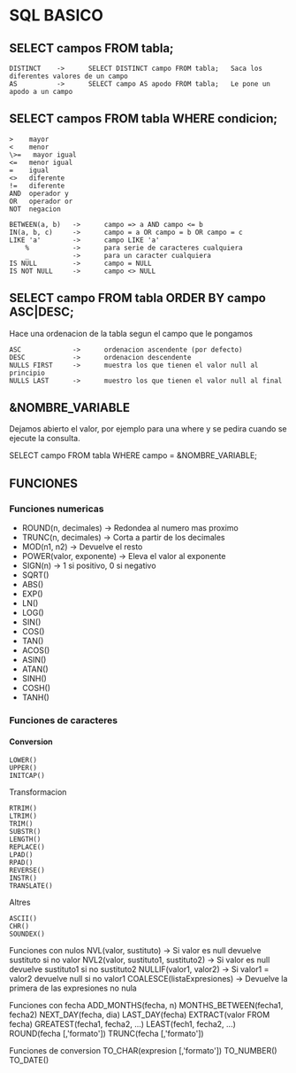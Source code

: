 # SQL BASICO

## SELECT campos FROM tabla; 

    DISTINCT    ->      SELECT DISTINCT campo FROM tabla;   Saca los diferentes valores de un campo
    AS          ->      SELECT campo AS apodo FROM tabla;   Le pone un apodo a un campo

## SELECT campos FROM tabla WHERE condicion;

    >    mayor
    <    menor
    \>=   mayor igual
    <=   menor igual
    =    igual
    <>   diferente
    !=   diferente
    AND  operador y
    OR   operador or
    NOT  negacion

    BETWEEN(a, b)   ->      campo => a AND campo <= b
    IN(a, b, c)     ->      campo = a OR campo = b OR campo = c
    LIKE 'a'        ->      campo LIKE 'a'
        %           ->      para serie de caracteres cualquiera
        _           ->      para un caracter cualquiera
    IS NULL         ->      campo = NULL  
    IS NOT NULL     ->      campo <> NULL

## SELECT campo FROM tabla ORDER BY campo ASC|DESC;

Hace una ordenacion de la tabla segun el campo que le pongamos

    ASC             ->      ordenacion ascendente (por defecto)
    DESC            ->      ordenacion descendente
    NULLS FIRST     ->      muestra los que tienen el valor null al principio
    NULLS LAST      ->      muestro los que tienen el valor null al final

## &NOMBRE_VARIABLE

Dejamos abierto el valor, por ejemplo para una where y se pedira cuando
se ejecute la consulta.

SELECT campo FROM tabla WHERE campo = &NOMBRE_VARIABLE;

## FUNCIONES

### Funciones numericas

- ROUND(n, decimales)         ->      Redondea al numero mas proximo
- TRUNC(n, decimales)         ->      Corta a partir de los decimales
- MOD(n1, n2)                 ->      Devuelve el resto
- POWER(valor, exponente)     ->      Eleva el valor al exponente
- SIGN(n)                     ->      1 si positivo, 0 si negativo
- SQRT()
- ABS()
- EXP()
- LN()
- LOG()
- SIN()
- COS()
- TAN()
- ACOS()
- ASIN()
- ATAN()
- SINH()
- COSH()
- TANH()

### Funciones de caracteres

#### Conversion

    LOWER()
    UPPER()
    INITCAP()

Transformacion

    RTRIM()
    LTRIM()
    TRIM()
    SUBSTR()
    LENGTH()
    REPLACE()
    LPAD()
    RPAD()
    REVERSE()
    INSTR()
    TRANSLATE()

Altres

    ASCII()
    CHR()
    SOUNDEX()
    
Funciones con nulos
    NVL(valor, sustituto)                   ->      Si valor es null devuelve sustituto si no valor
    NVL2(valor, sustituto1, sustituto2)     ->      Si valor es null devuelve sustituto1 si no sustituto2
    NULLIF(valor1, valor2)                  ->      Si valor1 = valor2 devuelve null si no valor1
    COALESCE(listaExpresiones)              ->      Devuelve la primera de las expresiones no nula

Funciones con fecha
    ADD_MONTHS(fecha, n)
    MONTHS_BETWEEN(fecha1, fecha2)
    NEXT_DAY(fecha, dia)
    LAST_DAY(fecha)
    EXTRACT(valor FROM fecha)
    GREATEST(fecha1, fecha2, ...)
    LEAST(fech1, fecha2, ...)
    ROUND(fecha [,'formato'])
    TRUNC(fecha [,'formato'])

Funciones de conversion
    TO_CHAR(expresion [,'formato'])
    TO_NUMBER()
    TO_DATE()